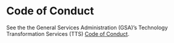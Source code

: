 # Code of Conduct

See the the General Services Administration (GSA)’s Technology Transformation Services (TTS) [Code of Conduct](https://handbook.tts.gsa.gov/about-us/code-of-conduct/).
